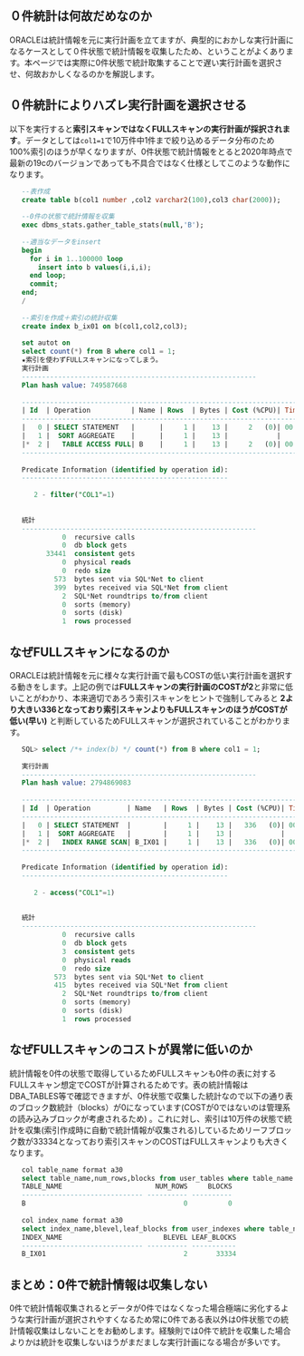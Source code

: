 ## ０件統計は何故だめなのか

ORACLEは統計情報を元に実行計画を立てますが、典型的におかしな実行計画になるケースとして０件状態で統計情報を収集したため、ということがよくあります。本ページでは実際に0件状態で統計取集することで遅い実行計画を選択させ、何故おかしくなるのかを解説します。


## ０件統計によりハズレ実行計画を選択させる
以下を実行すると**索引スキャンではなくFULLスキャンの実行計画が採択されます**。データとしては`col1=1`で10万件中1件まで絞り込めるデータ分布のため100%索引のほうが早くなりますが、0件状態で統計情報をとると2020年時点で最新の19cのバージョンであっても不具合ではなく仕様としてこのような動作になります。

```sql
   --表作成
   create table b(col1 number ,col2 varchar2(100),col3 char(2000));
   
   --0件の状態で統計情報を収集
   exec dbms_stats.gather_table_stats(null,'B');
   
   --適当なデータをinsert
   begin
     for i in 1..100000 loop
       insert into b values(i,i,i);
     end loop;
     commit;
   end;
   /
   
   --索引を作成＋索引の統計収集
   create index b_ix01 on b(col1,col2,col3);
   
   set autot on
   select count(*) from B where col1 = 1;
   ★索引を使わずFULLスキャンになってしまう。
   実行計画
   ----------------------------------------------------------
   Plan hash value: 749587668
   
   ---------------------------------------------------------------------------
   | Id  | Operation          | Name | Rows  | Bytes | Cost (%CPU)| Time     |
   ---------------------------------------------------------------------------
   |   0 | SELECT STATEMENT   |      |     1 |    13 |     2   (0)| 00:00:01 |
   |   1 |  SORT AGGREGATE    |      |     1 |    13 |            |          |
   |*  2 |   TABLE ACCESS FULL| B    |     1 |    13 |     2   (0)| 00:00:01 |
   ---------------------------------------------------------------------------
   
   Predicate Information (identified by operation id):
   ---------------------------------------------------
   
      2 - filter("COL1"=1)
   
   
   統計
   ----------------------------------------------------------
             0  recursive calls
             0  db block gets
         33441  consistent gets
             0  physical reads
             0  redo size
           573  bytes sent via SQL*Net to client
           399  bytes received via SQL*Net from client
             2  SQL*Net roundtrips to/from client
             0  sorts (memory)
             0  sorts (disk)
             1  rows processed
```

## なぜFULLスキャンになるのか

ORACLEは統計情報を元に様々な実行計画で最もCOSTの低い実行計画を選択する動きをします。上記の例では**FULLスキャンの実行計画のCOSTが2**と非常に低いことがわかり、本来適切であろう索引スキャンをヒントで強制してみると **2より大きい336となっており索引スキャンよりもFULLスキャンのほうがCOSTが低い(早い)** と判断しているためFULLスキャンが選択されていることがわかります。

```sql
   SQL> select /*+ index(b) */ count(*) from B where col1 = 1;
   
   実行計画
   ----------------------------------------------------------
   Plan hash value: 2794869083
   
   ----------------------------------------------------------------------------
   | Id  | Operation         | Name   | Rows  | Bytes | Cost (%CPU)| Time     |
   ----------------------------------------------------------------------------
   |   0 | SELECT STATEMENT  |        |     1 |    13 |   336   (0)| 00:00:01 |
   |   1 |  SORT AGGREGATE   |        |     1 |    13 |            |          |
   |*  2 |   INDEX RANGE SCAN| B_IX01 |     1 |    13 |   336   (0)| 00:00:01 |
   ----------------------------------------------------------------------------
   
   Predicate Information (identified by operation id):
   ---------------------------------------------------
   
      2 - access("COL1"=1)
   
   
   統計
   ----------------------------------------------------------
             0  recursive calls
             0  db block gets
             3  consistent gets
             0  physical reads
             0  redo size
           573  bytes sent via SQL*Net to client
           415  bytes received via SQL*Net from client
             2  SQL*Net roundtrips to/from client
             0  sorts (memory)
             0  sorts (disk)
             1  rows processed
```

## なぜFULLスキャンのコストが異常に低いのか

統計情報を0件の状態で取得しているためFULLスキャンも0件の表に対するFULLスキャン想定でCOSTが計算されるためです。表の統計情報はDBA_TABLES等で確認できますが、0件状態で収集した統計なので以下の通り表のブロック数統計（blocks）が0になっています(COSTが0ではないのは管理系の読み込みブロックが考慮されるため)
。これに対し、索引は10万件の状態で統計を収集(索引作成時に自動で統計情報が収集される)しているためリーフブロック数が33334となっており索引スキャンのCOSTはFULLスキャンよりも大きくなります。

```sql
   col table_name format a30
   select table_name,num_rows,blocks from user_tables where table_name = 'B';
   TABLE_NAME                       NUM_ROWS     BLOCKS
   ------------------------------ ---------- ----------
   B                                       0          0
   
   col index_name format a30
   select index_name,blevel,leaf_blocks from user_indexes where table_name = 'B';
   INDEX_NAME                         BLEVEL LEAF_BLOCKS
   ------------------------------ ---------- -----------
   B_IX01                                  2       33334
```

## まとめ：0件で統計情報は収集しない

0件で統計情報収集されるとデータが0件ではなくなった場合極端に劣化するような実行計画が選択されやすくなるため常に0件である表以外は0件状態での統計情報収集はしないことをお勧めします。経験則では0件で統計を収集した場合よりかは統計を収集しないほうがまだましな実行計画になる場合が多いです。
<!--stackedit_data:
eyJoaXN0b3J5IjpbLTY0NjY4NzE5MF19
-->